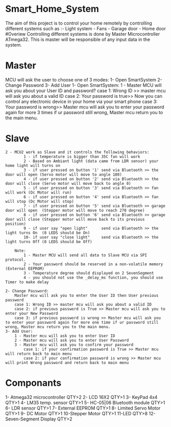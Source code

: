 # Smart_Home_System
The aim of this project is to control your home remotely by controlling different systems such as :- Light system - Fans - Garage door - Home door
#Overiew
Controlling different systems is done by Master Microcontroller ATmega32. This is master will be responsible of any input data in the system.
# Master 
MCU will ask the user to choose one of 3 modes:
			1- Open SmartSystem
			2- Change Password
			3- Add User
	1- Open SmartSystem:
		1 - Master MCU will ask you about your User ID and password?
			case 1: Wrong ID >> master mcu will ask you about a valid ID
			case 2: Your password is true>> Now you can control any electronic device in your home via your smart phone
			case 3: Your password is wrong>> Master mcu will ask you to enter your password again for more 3 times if ur password still wrong, Master mcu return you to the main menu.
   # Slave
	2 - MCU2 work as Slave and it controls the following behaviors:
			1 - if temperature is bigger than 35C fan will work
			2 - Based on Ambiant light (data came from LDR sensor) your home light will turns on 
			3 - if user pressed on button '1' send via Bluetooth >> the door will open (Servo motor will move to angle 180)
			4 - if user pressed on button '2' send via Bluetooth >> the door will close (Servo motor will move back to angle 0)
			5 - if user pressed on button '3' send via Bluetooth >> fan will work (Dc Motor will run)
			6 - if user pressed on button '4' send via Bluetooth >> fan will stop (Dc Motor will stop)
			7 - if user pressed on button '5' send via Bluetooth >> garage door will open  (Stepper motor will move to reach 270 degree)
			8 - if user pressed on button '6' send via Bluetooth >> garage door will close (Stepper motor will move back to its previous position)
			9 - if user say "open light"      send via Bluetooth >> the light turns On  (8 LEDS should be On) 
			10- if user say "close light"     send via Bluetooth >> the light turns Off (8 LEDS should be Off)  
			
		Note:
			1 - Master MCU will send all data to Slave MCU via SPI protocol.
			2 - Your password should be reserved in a non-volatile memory (External EEPROM)
			3 - Temperature degree should displayed on 2 SevenSegment
			4 - you should not use the _delay_ms function, you should use Timer to make delay 
			
	2- Change Password:
		Master mcu will ask you to enter the User ID then User previous password
		case 1: Wrong ID >> master mcu will ask you about a valid ID
		case 2: if previous password is True >> Master mcu will ask you to enter your New Password
		case 3: if previous password is wrong >> Master mcu will ask you to enter your password again for more one time if ur password still wrong, Master mcu return you to the main menu.
	3- Add User:
		1 - Master mcu will ask you to enter User ID
		2 - Master mcu will ask you to enter User Password
		3 - Master mcu will ask you to confirm your password
			case 1: if your confirmation password is True >> Master mcu will return back to main menu
			case 2: if your confirmation password is wrong >> Master mcu will print Wrong password and return back to main menu 
# Componants
1- Atmega32 microcontroller 	QTY>2
2- LCD 16X2						QTY>1
3- KeyPad 4x4					QTY>1
4- LM35 temp. sensor			QTY>1
5- HC-05|06 Bluetooth module	QTY>1
6- LDR sensor					QTY>1
7- External EEPROM				QTY>1
8- Limited Servo Motor			QTY>1
9- DC Motor						QTY>1
10-Stepper Motor				QTY>1
11-LED							QTY>8
12-Seven-Segment Display		QTY>2		
